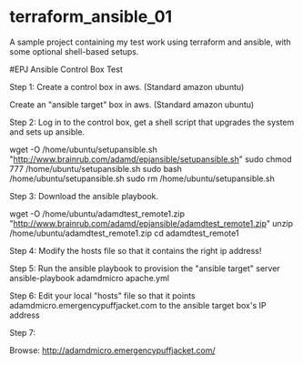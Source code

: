 # terraform_ansible_01
A sample project containing my test work using terraform and ansible, with some optional shell-based setups.

#EPJ Ansible Control Box Test

Step 1: Create a control box in aws. (Standard amazon ubuntu)

Create an "ansible target" box in aws. (Standard amazon ubuntu)

Step 2: Log in to the control box, get a shell script that upgrades the system and sets up ansible.

wget -O /home/ubuntu/setupansible.sh "http://www.brainrub.com/adamd/epjansible/setupansible.sh"
sudo chmod 777 /home/ubuntu/setupansible.sh
sudo bash /home/ubuntu/setupansible.sh
sudo rm /home/ubuntu/setupansible.sh

Step 3: Download the ansible playbook.

wget -O /home/ubuntu/adamdtest_remote1.zip "http://www.brainrub.com/adamd/epjansible/adamdtest_remote1.zip"
unzip /home/ubuntu/adamdtest_remote1.zip
cd adamdtest_remote1

Step 4: Modify the hosts file so that it contains the right ip address!

Step 5: Run the ansible playbook to provision the "ansible target" server
ansible-playbook adamdmicro apache.yml

Step 6: Edit your local "hosts" file so that it points adamdmicro.emergencypuffjacket.com to the ansible target box's IP address

Step 7:

Browse: http://adamdmicro.emergencypuffjacket.com/
